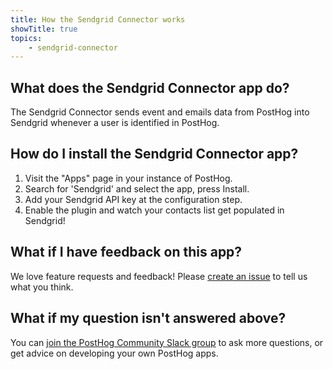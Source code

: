 ```yaml
---
title: How the Sendgrid Connector works
showTitle: true
topics:
    - sendgrid-connector
---
```


## What does the Sendgrid Connector app do?
The Sendgrid Connector sends event and emails data from PostHog into Sendgrid whenever a user is identified in PostHog.

## How do I install the Sendgrid Connector app?

1. Visit the "Apps" page in your instance of PostHog.
2. Search for 'Sendgrid' and select the app, press Install.
3. Add your Sendgrid API key at the configuration step.
4. Enable the plugin and watch your contacts list get populated in Sendgrid!

## What if I have feedback on this app?

We love feature requests and feedback! Please [create an issue](https://github.com/PostHog/posthog/issues/new?assignees=&labels=enhancement%2C+feature&template=feature_request.md) to tell us what you think. 

## What if my question isn't answered above?

You can [join the PostHog Community Slack group](/slack) to ask more questions, or get advice on developing your own PostHog apps.
